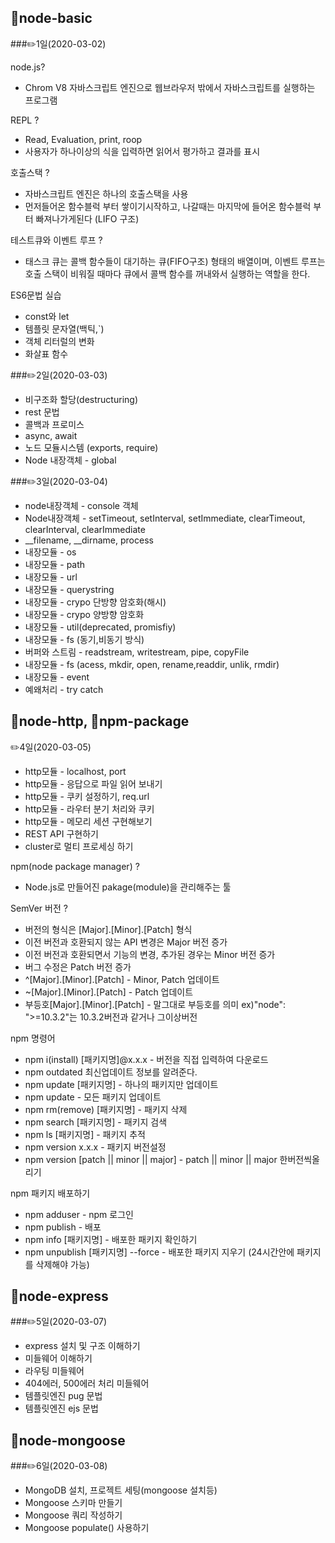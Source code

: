 ## 📂node-basic
###✏️1일(2020-03-02)

node.js?

- Chrom V8 자바스크립트 엔진으로 웹브라우저 밖에서 자바스크립트를 실행하는 프로그램

REPL ?

- Read, Evaluation, print, roop
- 사용자가 하나이상의 식을 입력하면 읽어서 평가하고 결과를 표시

호출스택 ?

- 자바스크립트 엔진은 하나의 호출스택을 사용
- 먼저들어온 함수블럭 부터 쌓이기시작하고, 나갈때는 마지막에 들어온 함수블럭 부터 빠져나가게된다 (LIFO 구조)

테스트큐와 이벤트 루프 ?

- 태스크 큐는 콜백 함수들이 대기하는 큐(FIFO구조) 형태의 배열이며, 이벤트 루프는 호출 스택이 비워질 때마다 큐에서 콜백 함수를 꺼내와서 실행하는 역할을 한다.

ES6문법 실습

- const와 let
- 템플릿 문자열(백틱,`)
- 객체 리터럴의 변화
- 화살표 함수

###✏️2일(2020-03-03)

- 비구조화 할당(destructuring)
- rest 문법
- 콜백과 프로미스
- async, await
- 노드 모듈시스템 (exports, require)
- Node 내장객체 - global

###✏️3일(2020-03-04)

- node내장객체 - console 객체
- Node내장객체 - setTimeout, setInterval, setImmediate, clearTimeout, clearInterval, clearImmediate
- __filename, __dirname, process
- 내장모듈 - os
- 내장모듈 - path
- 내장모듈 - url
- 내장모듈 - querystring
- 내장모듈 - crypo 단방향 암호화(해시)
- 내장모듈 - crypo 양방향 암호화
- 내장모듈 - util(deprecated, promisfiy)
- 내장모듈 - fs (동기,비동기 방식)
- 버퍼와 스트림 - readstream, writestream, pipe, copyFile
- 내장모듈 - fs (acess, mkdir, open, rename,readdir, unlik, rmdir)
- 내장모듈 - event
- 예왜처리 - try catch
## 📂node-http, 📂npm-package
✏️4일(2020-03-05)
- http모듈 - localhost, port
- http모듈 - 응답으로 파일 읽어 보내기
- http모듈 - 쿠키 설정하기, req.url
- http모듈 - 라우터 분기 처리와 쿠키
- http모듈 - 메모리 세션 구현해보기
- REST API 구현하기
- cluster로 멀티 프로세싱 하기

npm(node package manager) ?

-  Node.js로 만들어진 pakage(module)을 관리해주는 툴

SemVer 버전 ?

- 버전의 형식은 [Major].[Minor].[Patch] 형식
- 이전 버전과 호환되지 않는 API 변경은 Major 버전 증가
- 이전 버전과 호환되면서 기능의 변경, 추가된 경우는 Minor 버전 증가
- 버그 수정은 Patch 버전 증가
- ^[Major].[Minor].[Patch]  - Minor, Patch 업데이트
- ~[Major].[Minor].[Patch]  - Patch 업데이트
- 부등호[Major].[Minor].[Patch] - 말그대로 부등호를 의미 ex)"node": ">=10.3.2"는 10.3.2버전과 같거나 그이상버전

npm 명령어
- npm i(install) [패키지명]@x.x.x  - 버전을 직접 입력하여 다운로드
- npm outdated 최신업데이트 정보를 알려준다.
- npm update [패키지명] - 하나의 패키지만 업데이트
- npm update - 모든 패키지 업데이트
- npm rm(remove) [패키지명] - 패키지 삭제
- npm search [패키지명] - 패키지 검색
- npm ls [패키지명] - 패키지 추적
- npm version x.x.x - 패키지 버전설정
- npm version [patch || minor || major] - patch || minor || major 한버전씩올리기

npm 패키지 배포하기
- npm adduser - npm 로그인
- npm publish - 배포
- npm info [패키지명] - 배포한 패키지 확인하기
- npm unpublish [패키지명] --force - 배포한 패키지 지우기 (24시간안에 패키지를 삭제해야 가능)

## 📂node-express
###✏️5일(2020-03-07)
- express 설치 및 구조 이해하기
- 미들웨어 이해하기
- 라우팅 미들웨어
- 404에러, 500에러 처리 미들웨어 
- 템플릿엔진 pug 문법
- 템플릿엔진 ejs 문법

## 📂node-mongoose
###✏️6일(2020-03-08)
- MongoDB 설치, 프로젝트 세팅(mongoose 설치등)
- Mongoose 스키마 만들기
- Mongoose 쿼리 작성하기
- Mongoose populate() 사용하기
